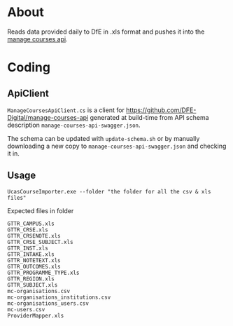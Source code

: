 # About

Reads data provided daily to DfE in .xls format and pushes it into the
[manage courses api](https://github.com/DFE-Digital/manage-courses-api).

# Coding

## ApiClient

`ManageCoursesApiClient.cs` is a client for https://github.com/DFE-Digital/manage-courses-api generated
at build-time from API schema description `manage-courses-api-swagger.json`.

The schema can be updated with `update-schema.sh` or by manually downloading a new copy
to `manage-courses-api-swagger.json` and checking it in.

## Usage

`UcasCourseImporter.exe --folder "the folder for all the csv & xls files"`

Expected files in folder
```
GTTR_CAMPUS.xls
GTTR_CRSE.xls
GTTR_CRSENOTE.xls
GTTR_CRSE_SUBJECT.xls
GTTR_INST.xls
GTTR_INTAKE.xls
GTTR_NOTETEXT.xls
GTTR_OUTCOMES.xls
GTTR_PROGRAMME_TYPE.xls
GTTR_REGION.xls
GTTR_SUBJECT.xls
mc-organisations.csv
mc-organisations_institutions.csv
mc-organisations_users.csv
mc-users.csv
ProviderMapper.xls
```